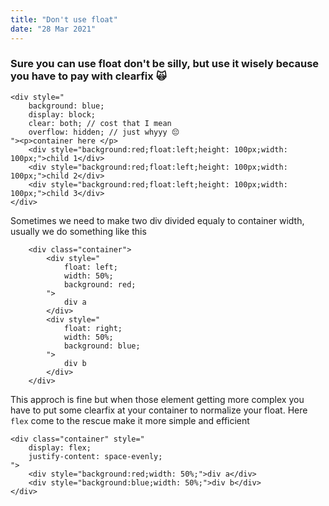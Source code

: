 ```yaml
---
title: "Don't use float"
date: "28 Mar 2021"
---
```

### Sure you can use float don't be silly, but use it wisely because you have to pay with clearfix 🙀
```
<div style="
    background: blue;
    display: block;
    clear: both; // cost that I mean 
    overflow: hidden; // just whyyy 😔  
"><p>container here </p>
    <div style="background:red;float:left;height: 100px;width: 100px;">child 1</div>
    <div style="background:red;float:left;height: 100px;width: 100px;">child 2</div>
    <div style="background:red;float:left;height: 100px;width: 100px;">child 3</div>
</div>
```
Sometimes we need to make two div divided equaly to container width, usually we do something like this 
```
    <div class="container">
        <div style="
            float: left;
            width: 50%;
            background: red;
        ">
            div a
        </div>
        <div style="
            float: right;
            width: 50%;
            background: blue;
        ">
            div b
        </div>
    </div>
```
This approch is fine but when those element getting more complex you have to put some clearfix at your container to normalize your float.
Here `flex` come to the rescue make it more simple and efficient

```
<div class="container" style="
    display: flex;
    justify-content: space-evenly;
">
    <div style="background:red;width: 50%;">div a</div>
    <div style="background:blue;width: 50%;">div b</div>
</div>
```

